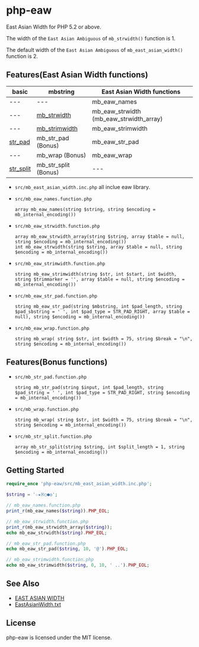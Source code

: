 # php-eaw
East Asian Width for PHP 5.2 or above.


The width of the `East Asian Ambiguous` of `mb_strwidth()` function is 1.

The default width of the `East Asian Ambiguous` of `mb_east_asian_width()` function is 2.

## Features(East Asian Width functions)

| basic          | mbstring             | East Asian Width functions              |
| -------------- | -------------------- | --------------------------------------- |
| ---            | ---                  | mb_eaw_names                            |
| ---            | [mb_strwidth][3]     | mb_eaw_strwidth (mb_eaw_strwidth_array) |
| ---            | [mb_strimwidth][4]   | mb_eaw_strimwidth                       |
| [str_pad][1]   | mb_str_pad (Bonus)   | mb_eaw_str_pad                          |
| ---            | mb_wrap (Bonus)      | mb_eaw_wrap                             |
| [str_split][2] | mb_str_split (Bonus) | ---                                     |

[1]: http://php.net/manual/function.str-pad.php
[2]: http://php.net/manual/function.str-split.php
[3]: http://php.net/manual/function.mb-strwidth.php
[4]: http://php.net/manual/function.mb-strimwidth.php


* `src/mb_east_asian_width.inc.php`
  all inclue eaw library.

* `src/mb_eaw_names.function.php`
  ```
  array mb_eaw_names(string $string, string $encoding = mb_internal_encoding())
  ```

* `src/mb_eaw_strwidth.function.php`
  ```
  array mb_eaw_strwidth_array(string $string, array $table = null, string $encoding = mb_internal_encoding())
  int mb_eaw_strwidth(string $string, array $table = null, string $encoding = mb_internal_encoding())
  ```

* `src/mb_eaw_strimwidth.function.php`
  ```
  string mb_eaw_strimwidth(string $str, int $start, int $width, string $trimmarker = '', array $table = null, string $encoding = mb_internal_encoding())
  ```

* `src/mb_eaw_str_pad.function.php`
  ```
  string mb_eaw_str_pad(string $mbstring, int $pad_length, string $pad_sbstring = ' ', int $pad_type = STR_PAD_RIGHT, array $table = null), string $encoding = mb_internal_encoding())
  ```

* `src/mb_eaw_wrap.function.php`
  ```
  string mb_wrap( string $str, int $width = 75, string $break = "\n", string $encoding = mb_internal_encoding())
  ```

## Features(Bonus functions)

* `src/mb_str_pad.function.php`
  ```
  string mb_str_pad(string $input, int $pad_length, string $pad_string = ' ', int $pad_type = STR_PAD_RIGHT, string $encoding = mb_internal_encoding())
  ```

* `src/mb_wrap.function.php`
  ```
  string mb_wrap( string $str, int $width = 75, string $break = "\n", string $encoding = mb_internal_encoding())
  ```

* `src/mb_str_split.function.php`
  ```
  array mb_str_split(string $string, int $split_length = 1, string $encoding = mb_internal_encoding())
  ```


## Getting Started
```php
require_once 'php-eaw/src/mb_east_asian_width.inc.php';

$string = '☆★※○●◎';

// mb_eaw_names.function.php
print_r(mb_eaw_names($string)).PHP_EOL;

// mb_eaw_strwidth.function.php
print_r(mb_eaw_strwidth_array($string));
echo mb_eaw_strwidth($string).PHP_EOL;

// mb_eaw_str_pad.function.php
echo mb_eaw_str_pad($string, 10, '@').PHP_EOL;

// mb_eaw_strimwidth.function.php
echo mb_eaw_strimwidth($string, 0, 10, ' ..').PHP_EOL;
```


## See Also
* [EAST ASIAN WIDTH](http://www.unicode.org/reports/tr11/)
* [EastAsianWidth.txt](http://www.unicode.org/Public/UCD/latest/ucd/EastAsianWidth.txt)


## License
php-eaw is licensed under the MIT license.

